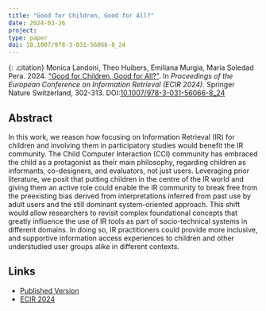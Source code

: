 ```yaml
---
title: "Good for Children, Good for All?"
date: 2024-03-26
project: 
type: paper
doi: 10.1007/978-3-031-56066-8_24
---
```


{: .citation}
Monica Landoni, Theo Huibers, Emiliana Murgia, Maria Soledad Pera. 2024. ["Good for Children, Good for All?"](#). In <cite> Proceedings of the European Conference on Information Retrieval (ECIR 2024)</cite>. Springer Nature Switzerland, 302-313. DOI:[10.1007/978-3-031-56066-8_24](https://link.springer.com/chapter/10.1007/978-3-031-56066-8_24)

## Abstract

In this work, we reason how focusing on Information Retrieval (IR) for children and involving them in participatory studies would benefit the IR community. The Child Computer Interaction (CCI) community has embraced the child as a protagonist as their main philosophy, regarding children as informants, co-designers, and evaluators, not just users. Leveraging prior literature, we posit that putting children in the centre of the IR world and giving them an active role could enable the IR community to break free from the preexisting bias derived from interpretations inferred from past use by adult users and the still dominant system-oriented approach. This shift would allow researchers to revisit complex foundational concepts that greatly influence the use of IR tools as part of socio-technical systems in different domains. In doing so, IR practitioners could provide more inclusive, and supportive information access experiences to children and other understudied user groups alike in different contexts.

## Links

* [Published Version](https://link.springer.com/chapter/10.1007/978-3-031-56066-8_24)
* [ECIR 2024](https://www.ecir2024.org/)